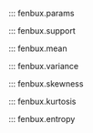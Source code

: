 ::: fenbux.params

::: fenbux.support

::: fenbux.mean

::: fenbux.variance

::: fenbux.skewness

::: fenbux.kurtosis

::: fenbux.entropy